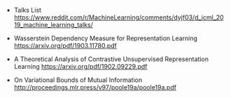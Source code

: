 + Talks List https://www.reddit.com/r/MachineLearning/comments/dyjf03/d_icml_2019_machine_learning_talks/

+ Wasserstein Dependency Measure for Representation Learning https://arxiv.org/pdf/1903.11780.pdf
+ A Theoretical Analysis of Contrastive Unsupervised Representation Learning https://arxiv.org/pdf/1902.09229.pdf
+ On Variational Bounds of Mutual Information http://proceedings.mlr.press/v97/poole19a/poole19a.pdf
